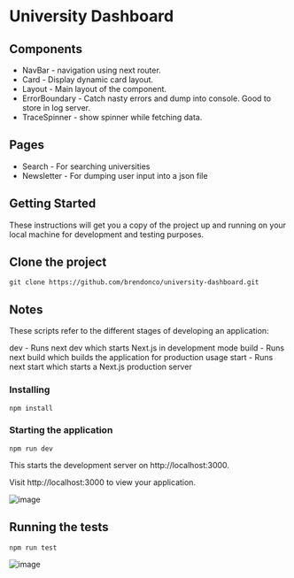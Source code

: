 # University Dashboard

## Components
- NavBar - navigation using next router.
- Card - Display dynamic card layout.
- Layout - Main layout of the component.
- ErrorBoundary - Catch nasty errors and dump into console. Good to store in log server.
- TraceSpinner - show spinner while fetching data.

## Pages
- Search - For searching universities
- Newsletter - For dumping user input into a json file

## Getting Started
These instructions will get you a copy of the project up and running on
your local machine for development and testing purposes.

## Clone the project
```git clone https://github.com/brendonco/university-dashboard.git```

## Notes
These scripts refer to the different stages of developing an application:

dev - Runs next dev which starts Next.js in development mode
build - Runs next build which builds the application for production usage
start - Runs next start which starts a Next.js production server

### Installing
```npm install```

### Starting the application
```npm run dev```

This starts the development server on http://localhost:3000.

Visit http://localhost:3000 to view your application.

![image](https://user-images.githubusercontent.com/6521691/107056379-4071de80-680d-11eb-83b8-63530fd83501.png)


## Running the tests
```npm run test```

![image](https://user-images.githubusercontent.com/6521691/107055556-62b72c80-680c-11eb-8eed-9bccba6623d6.png)

